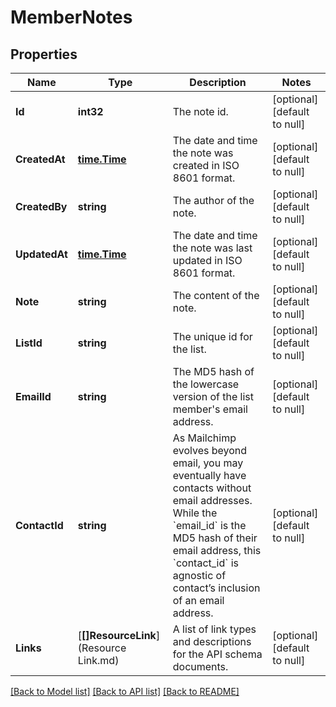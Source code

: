 # MemberNotes

## Properties
Name | Type | Description | Notes
------------ | ------------- | ------------- | -------------
**Id** | **int32** | The note id. | [optional] [default to null]
**CreatedAt** | [**time.Time**](time.Time.md) | The date and time the note was created in ISO 8601 format. | [optional] [default to null]
**CreatedBy** | **string** | The author of the note. | [optional] [default to null]
**UpdatedAt** | [**time.Time**](time.Time.md) | The date and time the note was last updated in ISO 8601 format. | [optional] [default to null]
**Note** | **string** | The content of the note. | [optional] [default to null]
**ListId** | **string** | The unique id for the list. | [optional] [default to null]
**EmailId** | **string** | The MD5 hash of the lowercase version of the list member&#39;s email address. | [optional] [default to null]
**ContactId** | **string** | As Mailchimp evolves beyond email, you may eventually have contacts without email addresses. While the &#x60;email_id&#x60; is the MD5 hash of their email address, this &#x60;contact_id&#x60; is agnostic of contact’s inclusion of an email address. | [optional] [default to null]
**Links** | [**[]ResourceLink**](Resource Link.md) | A list of link types and descriptions for the API schema documents. | [optional] [default to null]

[[Back to Model list]](../README.md#documentation-for-models) [[Back to API list]](../README.md#documentation-for-api-endpoints) [[Back to README]](../README.md)


